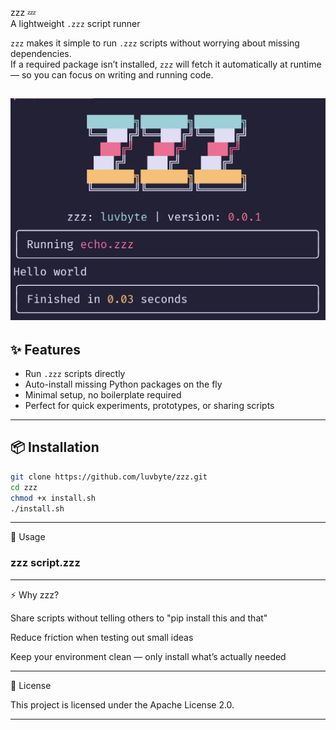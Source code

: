 zzz 💤  
A lightweight `.zzz` script runner

`zzz` makes it simple to run `.zzz` scripts without worrying about missing dependencies.  
If a required package isn’t installed, `zzz` will fetch it automatically at runtime — so you can focus on writing and running code.  

![zzz screenshot](docs/images/ss.jpg)
---

## ✨ Features
- Run `.zzz` scripts directly  
- Auto-install missing Python packages on the fly  
- Minimal setup, no boilerplate required  
- Perfect for quick experiments, prototypes, or sharing scripts  

---

## 📦 Installation
```bash
git clone https://github.com/luvbyte/zzz.git
cd zzz
chmod +x install.sh
./install.sh
```
---

🚀 Usage

### zzz script.zzz
---

⚡ Why zzz?

Share scripts without telling others to "pip install this and that"

Reduce friction when testing out small ideas

Keep your environment clean — only install what’s actually needed

---

📜 License

This project is licensed under the Apache License 2.0.

---